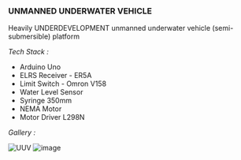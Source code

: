 ### UNMANNED UNDERWATER VEHICLE ###
Heavily UNDERDEVELOPMENT unmanned underwater vehicle (semi-submersible) platform

*Tech Stack :*
- Arduino Uno
- ELRS Receiver - ER5A
- Limit Switch - Omron V158
- Water Level Sensor
- Syringe 350mm
- NEMA Motor
- Motor Driver L298N

*Gallery :*

![UUV](https://github.com/user-attachments/assets/73ce0424-ae64-4bb3-b9a3-b988f36bd6ea)
![image](https://github.com/user-attachments/assets/42f62596-bde7-4f60-8883-5c424088005e)

